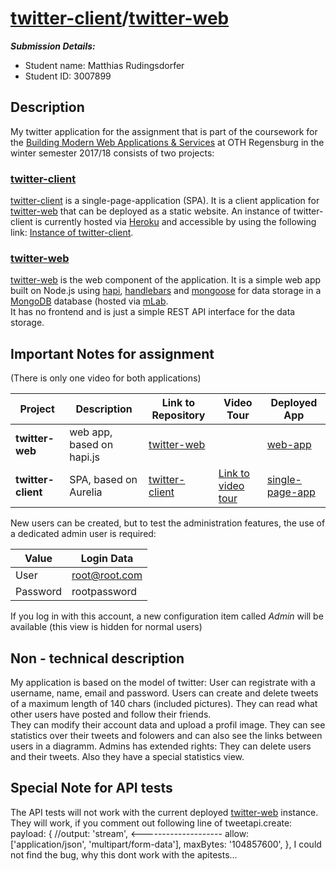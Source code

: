 # [twitter-client](https://github.com/rum37676/twitter-client)/[twitter-web](https://github.com/rum37676/twitter-web)

***Submission Details:***

* Student name: Matthias Rudingsdorfer
* Student ID: 3007899

## Description

My twitter application for the assignment that is part of the coursework for the [Building Modern Web Applications & Services](https://wit-oth-regensburg-2017-dmas.github.io/index.html) at OTH Regensburg in the winter semester 2017/18 consists of two projects: 

### [twitter-client](https://github.com/rum37676/twitter-client)

[twitter-client](https://github.com/rum37676/twitter-client) is a single-page-application (SPA). It is a client application for [twitter-web](https://github.com/rum37676/twitter-client) that can be deployed as a static website.
An instance of twitter-client is currently hosted via [Heroku](https://heroku.com/) and accessible by using the following link: [Instance of twitter-client](https://safe-brushlands-98673.herokuapp.com/client/).


### [twitter-web](https://github.com/rum37676/twitter-web)

[twitter-web](https://github.com/rum37676/twitter-web) is the web component of the application. It is a simple web app built on Node.js using [hapi](https://hapijs.com/), [handlebars](http://handlebarsjs.com/) and [mongoose](http://mongoosejs.com/) for data storage in a [MongoDB](https://www.mongodb.com/de) database (hosted via [mLab](https://mlab.com/).  
It has no frontend and is just a simple REST API interface for the data storage.


## Important Notes for assignment
(There is only one video for both applications)

| Project       | Description                         | Link to Repository      | Video Tour          | Deployed App        |         
|----------------------|------------------------------|-------------------------|---------------------|---------------------|
| **twitter-web**      | web app, based on hapi.js    |[twitter-web](https://github.com/rum37676/twitter-web)|| [web-app](https://safe-brushlands-98673.herokuapp.com/) |
| **twitter-client**   | SPA, based on Aurelia	      |[twitter-client](https://github.com/rum37676/twitter-client)| [Link to video tour](https://youtu.be/Q5cM2pLERxE)| [single-page-app](https://safe-brushlands-98673.herokuapp.com/client/) |

New users can be created, but to test the administration features, the use of a dedicated admin user is required:

| Value     	  | Login Data   	          |
|---------------|-------------------------|
| User          | root@root.com	          |
| Password   	  | rootpassword		        |

If you log in with this account, a new configuration item called *Admin* will be available (this view is hidden for normal users)      

## Non - technical description

My application is based on the model of twitter: 
User can registrate with a username, name, email and password.
Users can create and delete tweets of a maximum length of 140 chars (included pictures). They can read what other users have posted and follow their friends.  
They can modify their account data and upload a profil image. They can see statistics over their tweets and folowers and can also see the links between users in a diagramm.
Admins has extended rights: They can delete users and their tweets. Also they have a special statistics view.


## Special Note for API tests

The API tests will not work with the current deployed [twitter-web](https://safe-brushlands-98673.herokuapp.com/) instance. They will work, if you comment out following line of tweetapi.create:
payload: {
    //output: 'stream',   <--------------------
    allow: ['application/json', 'multipart/form-data'],
    maxBytes: '104857600',
    },
I could not find the bug, why this dont work with the apitests...





